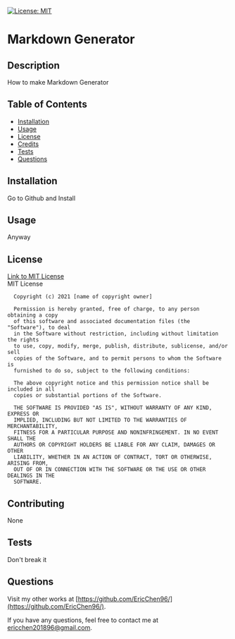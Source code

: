 [![License: MIT](https://img.shields.io/badge/License-MIT-yellow.svg)](https://opensource.org/licenses/MIT)
# Markdown Generator

## Description
How to make Markdown Generator

## Table of Contents
* [Installation](#installation)
* [Usage](#usage)
* [License](#license)
* [Credits](#contributing)
* [Tests](#tests)
* [Questions](#questions)

## Installation
Go to Github and Install

## Usage
Anyway

## License
[Link to MIT License](https://opensource.org/licenses/MIT) <br>
MIT License

      Copyright (c) 2021 [name of copyright owner]
      
      Permission is hereby granted, free of charge, to any person obtaining a copy
      of this software and associated documentation files (the "Software"), to deal
      in the Software without restriction, including without limitation the rights
      to use, copy, modify, merge, publish, distribute, sublicense, and/or sell
      copies of the Software, and to permit persons to whom the Software is
      furnished to do so, subject to the following conditions:
      
      The above copyright notice and this permission notice shall be included in all
      copies or substantial portions of the Software.
      
      THE SOFTWARE IS PROVIDED "AS IS", WITHOUT WARRANTY OF ANY KIND, EXPRESS OR
      IMPLIED, INCLUDING BUT NOT LIMITED TO THE WARRANTIES OF MERCHANTABILITY,
      FITNESS FOR A PARTICULAR PURPOSE AND NONINFRINGEMENT. IN NO EVENT SHALL THE
      AUTHORS OR COPYRIGHT HOLDERS BE LIABLE FOR ANY CLAIM, DAMAGES OR OTHER
      LIABILITY, WHETHER IN AN ACTION OF CONTRACT, TORT OR OTHERWISE, ARISING FROM,
      OUT OF OR IN CONNECTION WITH THE SOFTWARE OR THE USE OR OTHER DEALINGS IN THE
      SOFTWARE.

## Contributing
None

## Tests
Don't break it

## Questions
Visit my other works at [https://github.com/EricChen96/](https://github.com/EricChen96/). 

If you have any questions, feel free to contact me at ericchen201896@gmail.com.
